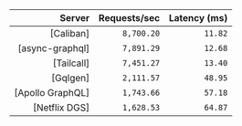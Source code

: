 <!-- PERFORMANCE_RESULTS_START -->

| Server | Requests/sec | Latency (ms) |
|--------:|--------------:|--------------:|
| [Caliban] | `8,700.20` | `11.82` |
| [async-graphql] | `7,891.29` | `12.68` |
| [Tailcall] | `7,451.27` | `13.40` |
| [Gqlgen] | `2,111.57` | `48.95` |
| [Apollo GraphQL] | `1,743.66` | `57.18` |
| [Netflix DGS] | `1,628.53` | `64.87` |

<!-- PERFORMANCE_RESULTS_END -->
